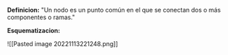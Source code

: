 **Definicion:**
"Un nodo es un punto común en el que se conectan dos o más componentes o ramas."

**Esquematizacion:**

![[Pasted image 20221113221248.png]]
